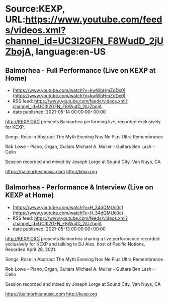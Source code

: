 # Source:KEXP, URL:https://www.youtube.com/feeds/videos.xml?channel_id=UC3I2GFN_F8WudD_2jUZbojA, language:en-US

## Balmorhea - Full Performance (Live on KEXP at Home)
 - [https://www.youtube.com/watch?v=kwWbHmZdDx0](https://www.youtube.com/watch?v=kwWbHmZdDx0)
 - RSS feed: https://www.youtube.com/feeds/videos.xml?channel_id=UC3I2GFN_F8WudD_2jUZbojA
 - date published: 2021-05-14 00:00:00+00:00

http://KEXP.ORG presents Balmorhea performing live, recorded exclusively for KEXP.

Songs:
Rose in Abstract
The Myth
Evening
Nos
Ne Plus Ultra
Remembrance

Rob Lowe - Piano, Organ, Guitars
Michael A. Muller - Guitars
Ben Lash - Cello

Session recorded and mixed by Joseph Lorge at Sound City, Van Nuys, CA

https://balmorheamusic.com
http://kexp.org

## Balmorhea - Performance & Interview (Live on KEXP at Home)
 - [https://www.youtube.com/watch?v=H_34dQMUc0c](https://www.youtube.com/watch?v=H_34dQMUc0c)
 - RSS feed: https://www.youtube.com/feeds/videos.xml?channel_id=UC3I2GFN_F8WudD_2jUZbojA
 - date published: 2021-05-13 00:00:00+00:00

http://KEXP.ORG presents Balmorhea sharing a live performance recorded exclusively for KEXP and talking to DJ Alex, host of Pacific Notions. Recorded April 28, 2021.

Songs:
Rose in Abstract
The Myth
Evening
Nos
Ne Plus Ultra
Remembrance

Rob Lowe - Piano, Organ, Guitars
Michael A. Muller - Guitars
Ben Lash - Cello

Session recorded and mixed by Joseph Lorge at Sound City, Van Nuys, CA

https://balmorheamusic.com
http://kexp.org

